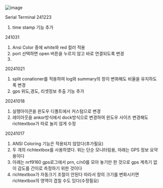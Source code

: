 
![image](https://github.com/user-attachments/assets/d056b050-156e-411e-b02e-f4c7746d27ff)

Serial Terminal
241223
1. time stamp 기능 추가

241031
1. Ansi Color 중에 white와 red 컬러 적용
2. port 선택하면 open 버튼을 누르지 않고 바로 연결되도록 변경
3. 

20241021
1. split conationer를 적용하여 log와 summary의 창이 변화해도 비율을 유지하도록 변경
2. gps 위도,경도, 리셋정보 추출 기능 추가

20241018
1. 실행아이콘을 윈도우 디폴트에서 커스텀으로 변경
2. 레이아웃을 ankor방식에서 dock방식으로 변경하여 윈도우 사이즈 변경해도 richtextbox가 따로 놀지 않게 수정
   
20241017
1. ANSI Coloring 기능은 적용되지 않았다(추가필요)
2. 두 개의 richtextbox를 사용하였다. 위는 단순 모니터링용, 아래는 GPS 정보 요약용이다
3. 아래는 nrf9160 gps로그에서 prn, c/n0를 모아 놓기만 한 것으로 gps 계측기 없이 감도를 간이로 측정하기 위한 것이다
4. richtextbox가 자동크기 조절이 안된다 따라서 창의 크기를 변화시키면 richtextbox의 영역이 겹칠 수도 있다(수정필요)

